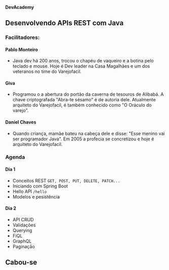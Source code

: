 #### DevAcademy 


## Desenvolvendo APIs REST com Java


### Facilitadores:


#### Pablo Monteiro
- Java dev há 200 anos, trocou o chapéu de vaqueiro e a botina pelo teclado e mouse. Hoje é Dev leader na Casa Magalhães e um dos veteranos no time do Varejofacil.


#### Giva
- Programou o a abertura do portão da caverna de tesouros de Alibabá. A chave criptografada "Abra-te sésamo" é de autoria dele. Atualmente arquiteto do Varejofacil, é também conhecido como "O Oráculo do varejo".


#### Daniel Chaves
- Quando criança, mamãe bateu na cabeça dele e disse: "Esse menino vai ser programador Java". Em 2005 a profecia se concretizou e hoje é arquiteto do Varejofacil.


### Agenda
#### Dia 1
- Conceitos REST `GET, POST, PUT, DELETE, PATCH...`
- Iniciando com Spring Boot
- Hello API `/hello`
- Modelos e pesistência
#### Dia 2
- API CRUD
- Validações
- Querying
 - FiQL
 - GraphQL
 - Paginação


## Cabou-se